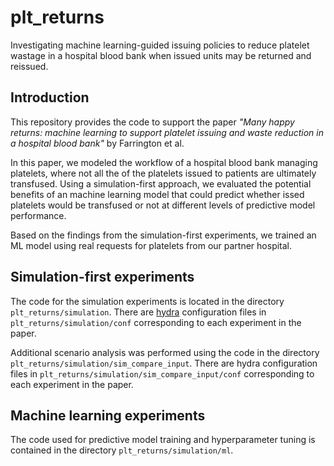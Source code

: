 # plt_returns

Investigating machine learning-guided issuing policies to reduce platelet wastage in a hospital blood bank when issued units may be returned and reissued.

## Introduction

This repository provides the code to support the paper <i>"Many happy returns: machine learning to support platelet issuing and waste reduction in a hospital blood bank"</i> by Farrington et al.

In this paper, we modeled the workflow of a hospital blood bank managing platelets, where not all the of the platelets issued to patients are ultimately transfused. Using a simulation-first approach, we evaluated the potential benefits of an machine learning model that could predict whether issed platelets would be transfused or not at different levels of predictive model performance. 

Based on the findings from the simulation-first experiments, we trained an ML model using real requests for platelets from our partner hospital. 

## Simulation-first experiments

The code for the simulation experiments is located in the directory ```plt_returns/simulation```. There are [hydra](https://hydra.cc/) configuration files in ```plt_returns/simulation/conf``` corresponding to each experiment in the paper. 

Additional scenario analysis was performed using the code in the directory ```plt_returns/simulation/sim_compare_input```. There are hydra configuration files in ```plt_returns/simulation/sim_compare_input/conf``` corresponding to each experiment in the paper. 

## Machine learning experiments

The code used for predictive model training and hyperparameter tuning is contained in the directory ```plt_returns/simulation/ml```. 
